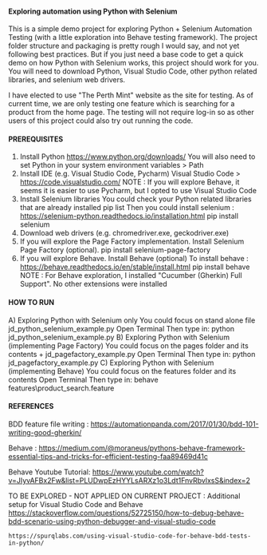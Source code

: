 #### Exploring automation using Python with Selenium

This is a simple demo project for exploring Python + Selenium Automation Testing (with a little exploration into Behave testing framework).  The project folder structure and packaging is pretty rough I would say, and not yet following best practices.  But if you just need a base code to get a quick demo on how Python with Selenium works, this project should work for you.  You will need to download Python, Visual Studio Code, other python related libraries, and selenium web drivers.

I have elected to use "The Perth Mint" website as the site for testing.
As of current time, we are only testing one feature which is searching for a product from the home page.
The testing will not require log-in so as other users of this project could also try out running the code.

#### PREREQUISITES
1) Install Python
    https://www.python.org/downloads/
    You will also need to set Python in your system environment variables > Path
2) Install IDE (e.g. Visual Studio Code, Pycharm)
    Visual Studio Code > https://code.visualstudio.com/
        NOTE : If you will explore Behave, it seems it is easier to use Pycharm, but I opted to use Visual Studio Code
3) Install Selenium libraries
    You could check your Python related libraries that are already installed
        pip list
    Then you could install selenium : https://selenium-python.readthedocs.io/installation.html
        pip install selenium
4) Download web drivers (e.g. chromedriver.exe, geckodriver.exe)
5) If you will explore the Page Factory implementation. Install Selenium Page Factory (optional).
    pip install selenium-page-factory
6) If you will explore Behave. Install Behave (optional)
    To install behave : https://behave.readthedocs.io/en/stable/install.html
    pip install behave
        NOTE : For Behave exploration, I installed "Cucumber (Gherkin) Full Support". No other extensions were installed

#### HOW TO RUN
A) Exploring Python with Selenium only
    You could focus on stand alone file jd_python_selenium_example.py
    Open Terminal
    Then type in: python jd_python_selenium_example.py
B) Exploring Python with Selenium (implementing Page Factory)
    You could focus on the pages folder and its contents + jd_pagefactory_example.py
    Open Terminal
    Then type in: python jd_pagefactory_example.py 
C) Exploring Python with Selenium (implementing Behave)
    You could focus on the features folder and its contents
    Open Terminal
    Then type in: behave features\product_search.feature

#### REFERENCES
BDD feature file writing :
    https://automationpanda.com/2017/01/30/bdd-101-writing-good-gherkin/

Behave :
    https://medium.com/@moraneus/pythons-behave-framework-essential-tips-and-tricks-for-efficient-testing-faa89469d41c

Behave Youtube Tutorial:
    https://www.youtube.com/watch?v=JIyvAFBx2Fw&list=PLUDwpEzHYYLsARXz1o3Ldt1FnvRbvlxsS&index=2

TO BE EXPLORED - NOT APPLIED ON CURRENT PROJECT : Additional setup for Visual Studio Code and Behave 
    https://stackoverflow.com/questions/52725150/how-to-debug-behave-bdd-scenario-using-python-debugger-and-visual-studio-code

    https://spurqlabs.com/using-visual-studio-code-for-behave-bdd-tests-in-python/
    